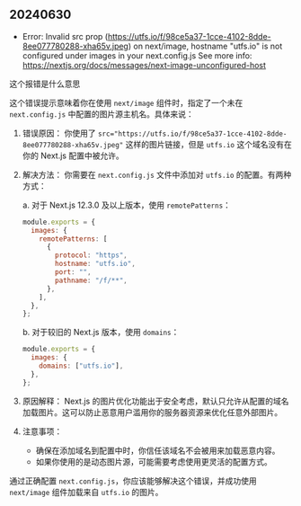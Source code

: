 ## 20240630

- Error: Invalid src prop (https://utfs.io/f/98ce5a37-1cce-4102-8dde-8ee077780288-xha65v.jpeg) on next/image, hostname "utfs.io" is not configured under images in your next.config.js
  See more info: https://nextjs.org/docs/messages/next-image-unconfigured-host

这个报错是什么意思

这个错误提示意味着你在使用 `next/image` 组件时，指定了一个未在 `next.config.js` 中配置的图片源主机名。具体来说：

1. 错误原因：
   你使用了 `src="https://utfs.io/f/98ce5a37-1cce-4102-8dde-8ee077780288-xha65v.jpeg"` 这样的图片链接，但是 `utfs.io` 这个域名没有在你的 Next.js 配置中被允许。

2. 解决方法：
   你需要在 `next.config.js` 文件中添加对 `utfs.io` 的配置。有两种方式：

   a. 对于 Next.js 12.3.0 及以上版本，使用 `remotePatterns`：

   ```javascript
   module.exports = {
     images: {
       remotePatterns: [
         {
           protocol: "https",
           hostname: "utfs.io",
           port: "",
           pathname: "/f/**",
         },
       ],
     },
   };
   ```

   b. 对于较旧的 Next.js 版本，使用 `domains`：

   ```javascript
   module.exports = {
     images: {
       domains: ["utfs.io"],
     },
   };
   ```

3. 原因解释：
   Next.js 的图片优化功能出于安全考虑，默认只允许从配置的域名加载图片。这可以防止恶意用户滥用你的服务器资源来优化任意外部图片。

4. 注意事项：
   - 确保在添加域名到配置中时，你信任该域名不会被用来加载恶意内容。
   - 如果你使用的是动态图片源，可能需要考虑使用更灵活的配置方式。

通过正确配置 `next.config.js`，你应该能够解决这个错误，并成功使用 `next/image` 组件加载来自 `utfs.io` 的图片。
